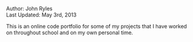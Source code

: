 Author: John Ryles  
Last Updated: May 3rd, 2013  

This is an online code portfolio for some of my projects that
I have worked on throughout school and on my own personal 
time.
